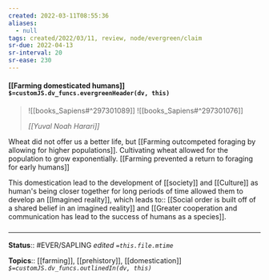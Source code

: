 ```yaml
---
created: 2022-03-11T08:55:36 
aliases:
  - null
tags: created/2022/03/11, review, node/evergreen/claim
sr-due: 2022-04-13
sr-interval: 20
sr-ease: 230
---
```


#### [[Farming domesticated humans]] `$=customJS.dv_funcs.evergreenHeader(dv, this)`

> ![[books_Sapiens#^297301089]]
> ![[books_Sapiens#^297301076]]
> 
> <cite>[[Yuval Noah Harari]]</cite>

Wheat did not offer us a better life, but [[Farming outcompeted foraging by allowing for higher populations]]. Cultivating wheat allowed for the population to grow exponentially.
[[Farming prevented a return to foraging for early humans]]

This domestication lead to the development of [[society]] and [[Culture]] as human's being closer together for long periods of time allowed them to develop an [[Imagined reality]], which 
leads to:: [[Social order is built off of a shared belief in an imagined reality]] and [[Greater cooperation and communication has lead to the success of humans as a species]].

### <hr class="footnote"/>

**Status**:: #EVER/SAPLING 
*edited `=this.file.mtime`*

**Topics**:: [[farming]], [[prehistory]], [[domestication]]
*`$=customJS.dv_funcs.outlinedIn(dv, this)`*
